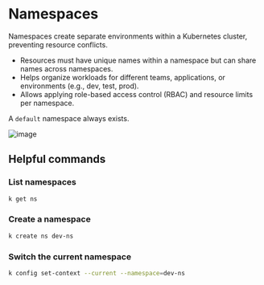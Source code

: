 # Namespaces
Namespaces create separate environments within a Kubernetes cluster, preventing resource conflicts.

- Resources must have unique names within a namespace but can share names across namespaces.
- Helps organize workloads for different teams, applications, or environments (e.g., dev, test, prod).
- Allows applying role-based access control (RBAC) and resource limits per namespace.

A `default` namespace always exists.

![image](https://github.com/user-attachments/assets/19c5ca85-5cff-455b-91e2-fe5f19b2e156)

## Helpful commands

### List namespaces
```bash
k get ns
```

### Create a namespace
```bash
k create ns dev-ns
```

### Switch the current namespace
```bash
k config set-context --current --namespace=dev-ns
```
